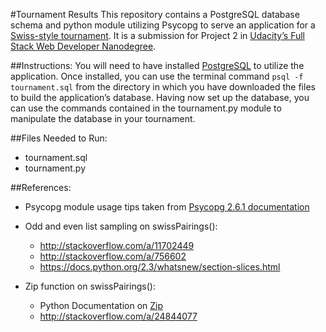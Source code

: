 #Tournament Results
This repository contains a PostgreSQL database schema and python module utilizing Psycopg to serve an application for a [Swiss-style tournament](http://www.wizards.com/dci/downloads/swiss_pairings.pdf). It is a submission for Project 2 in [Udacity’s Full Stack Web Developer Nanodegree](https://www.udacity.com/course/full-stack-web-developer-nanodegree--nd004).

##Instructions:
You will need to have installed [PostgreSQL](http://www.postgresql.org/) to utilize the application. Once installed, you can use the terminal command `psql -f tournament.sql` from the directory in which you have downloaded the files to build the application’s database. Having now set up the database, you can use the commands contained in the tournament.py module to manipulate the database in your tournament.

##Files Needed to Run:
* tournament.sql
* tournament.py

##References:
* Psycopg module usage tips taken from [Psycopg 2.6.1 documentation](http://initd.org/psycopg/docs/usage.html#passing-parameters-to-sql-queries)

* Odd and even list sampling on swissPairings():
  * http://stackoverflow.com/a/11702449
  * http://stackoverflow.com/a/756602
  * https://docs.python.org/2.3/whatsnew/section-slices.html

* Zip function on swissPairings():
  * Python Documentation on [Zip](https://docs.python.org/2/library/functions.html#zip)
  * http://stackoverflow.com/a/24844077

